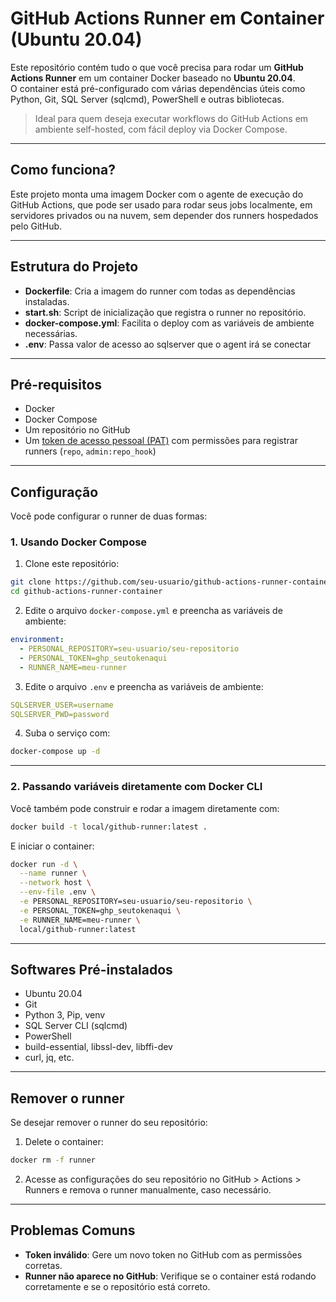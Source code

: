 # GitHub Actions Runner em Container (Ubuntu 20.04)

Este repositório contém tudo o que você precisa para rodar um **GitHub Actions Runner** em um container Docker baseado no **Ubuntu 20.04**.  
O container está pré-configurado com várias dependências úteis como Python, Git, SQL Server (sqlcmd), PowerShell e outras bibliotecas.

> Ideal para quem deseja executar workflows do GitHub Actions em ambiente self-hosted, com fácil deploy via Docker Compose.

---

## Como funciona?

Este projeto monta uma imagem Docker com o agente de execução do GitHub Actions, que pode ser usado para rodar seus jobs localmente, em servidores privados ou na nuvem, sem depender dos runners hospedados pelo GitHub.

---

## Estrutura do Projeto

- **Dockerfile**: Cria a imagem do runner com todas as dependências instaladas.
- **start.sh**: Script de inicialização que registra o runner no repositório.
- **docker-compose.yml**: Facilita o deploy com as variáveis de ambiente necessárias.
- **.env**: Passa valor de acesso ao sqlserver que o agent irá se conectar

---

## Pré-requisitos

- Docker
- Docker Compose
- Um repositório no GitHub
- Um [token de acesso pessoal (PAT)](https://github.com/settings/tokens) com permissões para registrar runners (`repo`, `admin:repo_hook`)

---

## Configuração

Você pode configurar o runner de duas formas:

### 1. Usando Docker Compose

1. Clone este repositório:

```bash
git clone https://github.com/seu-usuario/github-actions-runner-container.git
cd github-actions-runner-container
```

2. Edite o arquivo `docker-compose.yml` e preencha as variáveis de ambiente:

```yaml
environment:
  - PERSONAL_REPOSITORY=seu-usuario/seu-repositorio
  - PERSONAL_TOKEN=ghp_seutokenaqui
  - RUNNER_NAME=meu-runner
```

3. Edite o arquivo `.env` e preencha as variáveis de ambiente:

```yaml
SQLSERVER_USER=username
SQLSERVER_PWD=password
```

4. Suba o serviço com:

```bash
docker-compose up -d
```

---

### 2. Passando variáveis diretamente com Docker CLI

Você também pode construir e rodar a imagem diretamente com:

```bash
docker build -t local/github-runner:latest .
```

E iniciar o container:

```bash
docker run -d \
  --name runner \
  --network host \
  --env-file .env \
  -e PERSONAL_REPOSITORY=seu-usuario/seu-repositorio \
  -e PERSONAL_TOKEN=ghp_seutokenaqui \
  -e RUNNER_NAME=meu-runner \
  local/github-runner:latest
```

---

## Softwares Pré-instalados

* Ubuntu 20.04
* Git
* Python 3, Pip, venv
* SQL Server CLI (sqlcmd)
* PowerShell
* build-essential, libssl-dev, libffi-dev
* curl, jq, etc.

---

## Remover o runner

Se desejar remover o runner do seu repositório:

1. Delete o container:

```bash
docker rm -f runner
```

2. Acesse as configurações do seu repositório no GitHub > Actions > Runners e remova o runner manualmente, caso necessário.

---

## Problemas Comuns

* **Token inválido**: Gere um novo token no GitHub com as permissões corretas.
* **Runner não aparece no GitHub**: Verifique se o container está rodando corretamente e se o repositório está correto.


